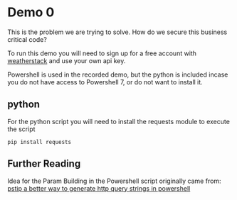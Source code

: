 # Demo 0

This is the problem we are trying to solve. How do we secure this business critical code?

To run this demo you will need to sign up for a free account with [weatherstack](https://weatherstack.com/) and use your own api key.

Powershell is used in the recorded demo, but the python is included incase you do not have access to Powershell 7, or do not want to install it.

## python

For the python script you will need to install the requests module to execute the script

`pip install requests`

## Further Reading

Idea for the Param Building in the Powershell script originally came from:  
[pstip a better way to generate http query strings in powershell](https://powershellmagazine.com/2019/06/14/pstip-a-better-way-to-generate-http-query-strings-in-powershell/)
